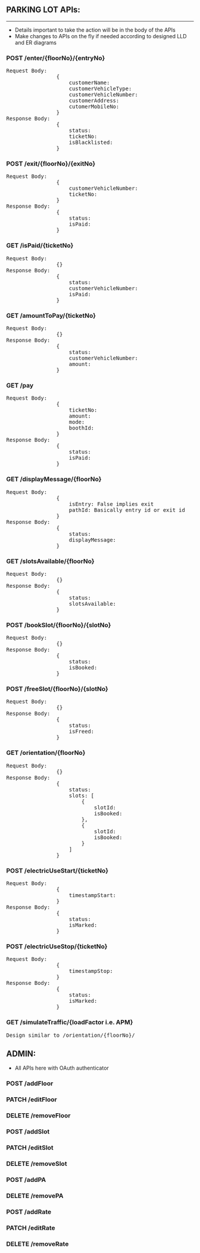 ## PARKING LOT APIs:
---------------------

* Details important to take the action will be in the body of the APIs
* Make changes to APIs on the fly if needed according to designed LLD and ER diagrams
### POST /enter/{floorNo}/{entryNo}
<pre>
Request Body: 
                {
                    customerName:
                    customerVehicleType:
                    customerVehicleNumber:
                    customerAddress:
                    cutomerMobileNo:
                }
Response Body:
                {
                    status:
                    ticketNo:
                    isBlacklisted:
                }
</pre>
### POST /exit/{floorNo}/{exitNo}
<pre>
Request Body:
                {
                    customerVehicleNumber:
                    ticketNo:
                }
Response Body:
                {
                    status:
                    isPaid:
                }
</pre>
### GET /isPaid/{ticketNo}
<pre>
Request Body:
                {}
Response Body:
                {
                    status:
                    customerVehicleNumber:
                    isPaid:
                }
</pre>
### GET /amountToPay/{ticketNo}
<pre>
Request Body:
                {}
Response Body:
                {
                    status:
                    customerVehicleNumber:
                    amount:
                }
</pre>
### GET /pay
<pre>
Request Body:
                {
                    ticketNo:
                    amount:
                    mode:
                    boothId:
                }
Response Body:
                {
                    status:
                    isPaid:
                }
</pre>

### GET /displayMessage/{floorNo}
<pre>
Request Body:
                {
                    isEntry: False implies exit
                    pathId: Basically entry id or exit id
                }
Response Body:
                {
                    status:
                    displayMessage:
                }
</pre>
### GET /slotsAvailable/{floorNo}
<pre>
Request Body:
                {}
Response Body:
                {
                    status:
                    slotsAvailable:
                }
</pre>
### POST /bookSlot/{floorNo}/{slotNo}
<pre>
Request Body:
                {}
Response Body:
                {
                    status:
                    isBooked:
                }
</pre>
### POST /freeSlot/{floorNo}/{slotNo}
<pre>
Request Body:
                {}
Response Body:
                {
                    status:
                    isFreed:
                }
</pre>

### GET /orientation/{floorNo}
<pre>
Request Body:
                {}
Response Body:
                {
                    status:
                    slots: [
                        {
                            slotId:
                            isBooked:
                        },
                        {
                            slotId:
                            isBooked:
                        }
                    ]
                }
</pre>

### POST /electricUseStart/{ticketNo}
<pre>
Request Body:
                {
                    timestampStart:
                }
Response Body:
                {
                    status:
                    isMarked:
                }
</pre>
### POST /electricUseStop/{ticketNo}
<pre>
Request Body:
                {
                    timestampStop:
                }
Response Body:
                {
                    status:
                    isMarked:
                }
</pre>

### GET /simulateTraffic/{loadFactor i.e. APM}
<pre>Design similar to /orientation/{floorNo}/</pre>

ADMIN:
------
* All APIs here with OAuth authenticator
### POST /addFloor
### PATCH /editFloor
### DELETE /removeFloor
### POST /addSlot
### PATCH /editSlot
### DELETE /removeSlot
### POST /addPA
### DELETE /removePA
### POST /addRate
### PATCH /editRate
### DELETE /removeRate